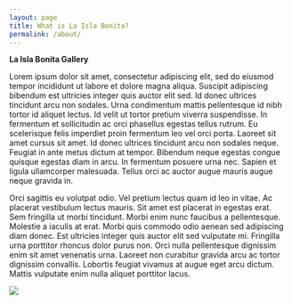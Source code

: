 ```yaml
---
layout: page
title: What is La Isla Bonita?
permalink: /about/
---
```


**La Isla Bonita Gallery**  

Lorem ipsum dolor sit amet, consectetur adipiscing elit, sed do eiusmod tempor incididunt ut labore et dolore magna aliqua. Suscipit adipiscing bibendum est ultricies integer quis auctor elit sed. Id donec ultrices tincidunt arcu non sodales. Urna condimentum mattis pellentesque id nibh tortor id aliquet lectus. Id velit ut tortor pretium viverra suspendisse. In fermentum et sollicitudin ac orci phasellus egestas tellus rutrum. Eu scelerisque felis imperdiet proin fermentum leo vel orci porta. Laoreet sit amet cursus sit amet. Id donec ultrices tincidunt arcu non sodales neque. Feugiat in ante metus dictum at tempor. Bibendum neque egestas congue quisque egestas diam in arcu. In fermentum posuere urna nec. Sapien et ligula ullamcorper malesuada. Tellus orci ac auctor augue mauris augue neque gravida in.

Orci sagittis eu volutpat odio. Vel pretium lectus quam id leo in vitae. Ac placerat vestibulum lectus mauris. Sit amet est placerat in egestas erat. Sem fringilla ut morbi tincidunt. Morbi enim nunc faucibus a pellentesque. Molestie a iaculis at erat. Morbi quis commodo odio aenean sed adipiscing diam donec. Est ultricies integer quis auctor elit sed vulputate mi. Fringilla urna porttitor rhoncus dolor purus non. Orci nulla pellentesque dignissim enim sit amet venenatis urna. Laoreet non curabitur gravida arcu ac tortor dignissim convallis. Lobortis feugiat vivamus at augue eget arcu dictum. Mattis vulputate enim nulla aliquet porttitor lacus.

<a href="{{ '/img/acabar-con-todo.jpg' | absolute_url }}">
  <img src="{{ '/img/acabar-con-todo.jpg' | absolute_url }}"/>
</a>

